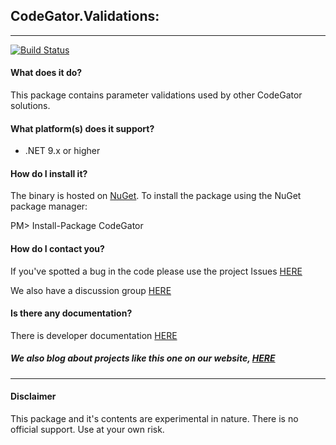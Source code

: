 ## CodeGator.Validations: 
---

[![Build Status](https://dev.azure.com/codegator/CodeGator.Validations/_apis/build/status%2FCodeGator.CodeGator.Validations?branchName=main)](https://dev.azure.com/codegator/CodeGator.Validations/_build/latest?definitionId=109&branchName=main)

#### What does it do?
This package contains parameter validations used by other CodeGator solutions.

#### What platform(s) does it support?
* .NET 9.x or higher

#### How do I install it?
The binary is hosted on [NuGet](https://www.nuget.org/packages/Codegator.Validations/). To install the package using the NuGet package manager:

PM> Install-Package CodeGator

#### How do I contact you?
If you've spotted a bug in the code please use the project Issues [HERE](https://github.com/CodeGator/CodeGator.Validations/issues)

We also have a discussion group [HERE](https://github.com/CodeGator/CodeGator.Validations/discussions)

#### Is there any documentation?
There is developer documentation [HERE](https://codegator.github.io/CodeGator.Validations/)

##### We also blog about projects like this one on our website, [HERE](http://www.codegator.com)
---
#### Disclaimer
This package and it's contents are experimental in nature. There is no official support. Use at your own risk.